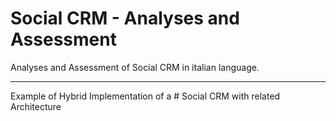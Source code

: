 # Social CRM - Analyses and Assessment
Analyses and Assessment of Social CRM in italian language.

---

Example of Hybrid Implementation of a # Social CRM with related Architecture
